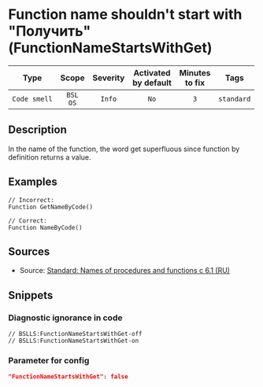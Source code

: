 # Function name shouldn't start with "Получить" (FunctionNameStartsWithGet)

|     Type     |        Scope        | Severity |    Activated<br>by default    |    Minutes<br>to fix    |    Tags    |
|:------------:|:-------------------:|:--------:|:-----------------------------:|:-----------------------:|:----------:|
| `Code smell` |    `BSL`<br>`OS`    |  `Info`  |             `No`              |           `3`           | `standard` |

<!-- Блоки выше заполняются автоматически, не трогать -->
## Description

In the name of the function, the word get superfluous since function by definition returns a value.

## Examples
```bsl
// Incorrect: 
Function GetNameByCode()

// Correct: 
Function NameByCode()
```


## Sources
* Source: [Standard: Names of procedures and functions c 6.1 (RU)](https://its.1c.ru/db/v8std#content:647:hdoc)

## Snippets

<!-- Блоки ниже заполняются автоматически, не трогать -->
### Diagnostic ignorance in code

```bsl
// BSLLS:FunctionNameStartsWithGet-off
// BSLLS:FunctionNameStartsWithGet-on
```

### Parameter for config

```json
"FunctionNameStartsWithGet": false
```
